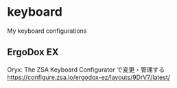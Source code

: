 # keyboard

My keyboard configurations


## ErgoDox EX
Oryx: The ZSA Keyboard Configurator で変更・管理する
https://configure.zsa.io/ergodox-ez/layouts/9DrV7/latest/
